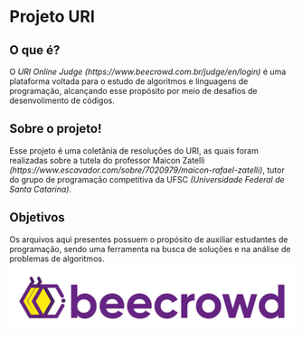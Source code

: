 <h1>Projeto URI</h1>

<h2>O que é?</h2>
O <i>URI Online Judge (<a>https://www.beecrowd.com.br/judge/en/login</a>)</i> é uma plataforma voltada para o estudo de algoritmos e linguagens de programação, alcançando esse propósito por meio de desafios de desenvolimento de códigos.

<h2>Sobre o projeto!</h2>
Esse projeto é uma coletânia de resoluções do URI, as quais foram realizadas sobre a tutela do professor Maicon Zatelli <i>(<a>https://www.escavador.com/sobre/7020979/maicon-rafael-zatelli</a>)</i>, tutor do grupo de programação competitiva da UFSC <i>(Universidade Federal de Santa Catarina)</i>.

<h2>Objetivos</h2>
Os arquivos aqui presentes possuem o propósito de auxiliar estudantes de programação, sendo uma ferramenta na busca de soluções e na análise de problemas de algoritmos.

<img src="/Info/bee-crowd-img.png">
